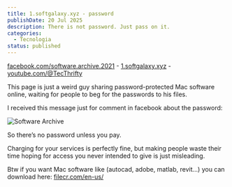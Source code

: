 ```yaml
---
title: 1.softgalaxy.xyz - password
publishDate: 20 Jul 2025
description: There is not password. Just pass on it.
categories:
  - Tecnologia
status: published
---
```


[facebook.com/software.archive.2021](https://www.facebook.com/software.archive.2021/) - [1.softgalaxy.xyz](https://www.1.softgalaxy.xyz) - [youtube.com/@TecThrifty](https://www.youtube.com/@TecThrifty)

This page is just a weird guy sharing password-protected Mac software online, waiting for people to beg for the passwords to his files.

I received this message just for comment in facebook about the password:

![Software Archive](/assets/img/software-archive1.png)

So there’s no password unless you pay.

Charging for your services is perfectly fine, but making people waste their time hoping for access you never intended to give is just misleading.

Btw if you want Mac software like (autocad, adobe, matlab, revit...) you can download here:
[filecr.com/en-us/](https://filecr.com/en-us/)
